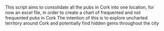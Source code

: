 This script aims to consolidate all the pubs in Cork into one location, for now an excel file, in order to create a chart of frequented and not frequented pubs in Cork
The intention of this is to explore uncharted territory around Cork and potentially find hidden gems throughout the city
